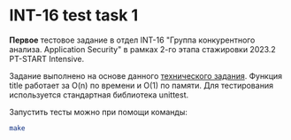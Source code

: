 # INT-16 test task 1
**Первое** тестовое задание в отдел INT-16
"Группа конкурентного анализа. Application Security" в рамках 2-го этапа стажировки
2023.2 PT-START Intensive.

Задание выполнено на основе данного [технического задания](https://sadykov.notion.site/INT-16-cb90ea1eaf8c41bcab92e6258a2d8499).
Функция title работает за O(n) по времени и O(1) по памяти. Для тестирования используется
стандартная библиотека unittest.

Запустить тесты можно при помощи команды:
```bash
make
```